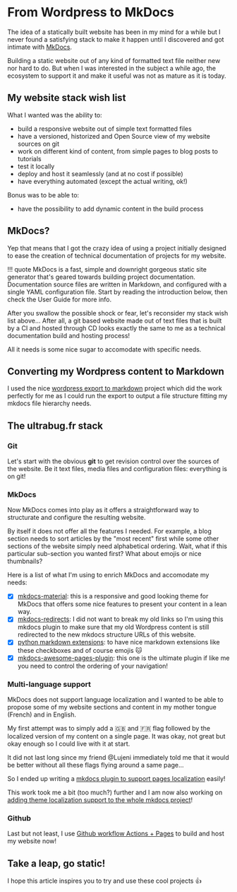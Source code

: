 # From Wordpress to MkDocs

The idea of a statically built website has been in my mind for a while but I
never found a satisfying stack to make it happen until I discovered and got
intimate with [MkDocs](https://www.mkdocs.org/).

Building a static website out of any kind of formatted text file neither new
nor hard to do. But when I was interested in the subject a while ago, the
ecosystem to support it and make it useful was not as mature as it is today.

## My website stack wish list

What I wanted was the ability to:

- build a responsive website out of simple text formatted files
- have a versioned, historized and Open Source view of my website sources on git
- work on different kind of content, from simple pages to blog posts to tutorials
- test it locally
- deploy and host it seamlessly (and at no cost if possible)
- have everything automated (except the actual writing, ok!)

Bonus was to be able to:

- have the possibility to add dynamic content in the build process

## MkDocs?

Yep that means that I got the crazy idea of using a project initially designed
to ease the creation of technical documentation of projects for my website.

!!! quote
    MkDocs is a fast, simple and downright gorgeous static site generator that's geared towards building project documentation. Documentation source files are written in Markdown, and configured with a single YAML configuration file. Start by reading the introduction below, then check the User Guide for more info.

After you swallow the possible shock or fear, let's reconsider my stack wish
list above... After all, a git based website made out of text files that is
built by a CI and hosted through CD looks exactly the same to me as a technical
documentation build and hosting process!

All it needs is some nice sugar to accomodate with specific needs.

## Converting my Wordpress content to Markdown

I used the nice [wordpress export to markdown](https://github.com/lonekorean/wordpress-export-to-markdown)
project which did the work perfectly for me as I could run the export to output
a file structure fitting my mkdocs file hierarchy needs.

## The ultrabug.fr stack

### Git

Let's start with the obvious **git** to get revision control over the sources
of the website. Be it text files, media files and configuration files:
everything is on git!

### MkDocs

Now MkDocs comes into play as it offers a straightforward way to structurate
and configure the resulting website.

By itself it does not offer all the features I needed. For example, a blog
section needs to sort articles by the "most recent" first while some other
sections of the website simply need alphabetical ordering. Wait, what if this
particular sub-section you wanted first? What about emojis or nice thumbnails?

Here is a list of what I'm using to enrich MkDocs and accomodate my needs:

- [X] [mkdocs-material](https://github.com/squidfunk/mkdocs-material): this is
a responsive and good looking theme for MkDocs that offers some nice features
to present your content in a lean way.
- [X] [mkdocs-redirects](https://github.com/datarobot/mkdocs-redirects): I did
not want to break my old links so I'm using this mkdocs plugin to make sure that
my old Wordpress content is still redirected to the new mkdocs structure URLs
of this website.
- [X] [python markdown extensions](https://github.com/facelessuser/pymdown-extensions): to have nice markdown extensions like these checkboxes and of course emojis :cat:
- [X] [mkdocs-awesome-pages-plugin](https://github.com/lukasgeiter/mkdocs-awesome-pages-plugin): this one is the ultimate plugin if like me you need to control the ordering of your navigation!

### Multi-language support

MkDocs does not support language localization and I wanted to be able to propose
some of my website sections and content in my mother tongue (French) and in English.

My first attempt was to simply add a :gb: and :fr: flag followed by the localized
version of my content on a single page. It was okay, not great but okay enough
so I could live with it at start.

It did not last long since my friend @Lujeni immediately told me that it would
be better without all these flags flying around a same page...

So I ended up writing a [mkdocs plugin to support pages localization](https://github.com/ultrabug/mkdocs-static-i18n) easily!

This work took me a bit (too much?) further and I am now also working on
[adding theme localization support to the whole mkdocs project](https://github.com/mkdocs/mkdocs/pull/2299)!

### Github

Last but not least, I use [Github workflow Actions + Pages](https://github.com/ultrabug/ultrabug.fr) to build and host my website now!

## Take a leap, go static!

I hope this article inspires you to try and use these cool projects :thumbsup:
